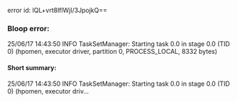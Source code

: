 error id: lQL+vrt8lflWjI/3JpojkQ==
### Bloop error:

25/06/17 14:43:50 INFO TaskSetManager: Starting task 0.0 in stage 0.0 (TID 0) (hpomen, executor driver, partition 0, PROCESS_LOCAL, 8332 bytes)
#### Short summary: 

25/06/17 14:43:50 INFO TaskSetManager: Starting task 0.0 in stage 0.0 (TID 0) (hpomen, executor driv...
